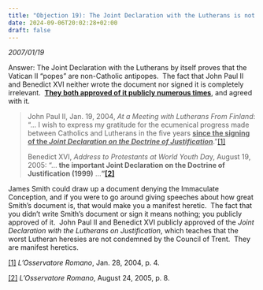 ```yaml
---
title: "Objection 19): The Joint Declaration with the Lutherans is not manifest heresy because John Paul II and Benedict XVI didn’t sign it."
date: 2024-09-06T20:02:28+02:00
draft: false
---
```



*2007/01/19*

<p>Answer: The Joint Declaration with the Lutherans by itself proves that the Vatican II “popes” are non-Catholic antipopes.  The fact that John Paul II and Benedict XVI neither wrote the document nor signed it is completely irrelevant.  <strong><u>They both approved of it publicly numerous times</u></strong>, and agreed with it. </p>
<blockquote>
<p>John Paul II, Jan. 19, 2004, <em>At a Meeting with Lutherans From Finland</em>: “… I wish to express my gratitude for the ecumenical progress made between Catholics and Lutherans in the five years <strong><u>since the signing of the <em>Joint Declaration on the Doctrine of Justification</em></u></strong>.”<a href="#_edn1" name="_ednref1">[1]</a></p>
<p>Benedict XVI, <em>Address to Protestants at World Youth Da</em>y, August 19, 2005: “…<strong> the important Joint Declaration on the Doctrine of Justification (1999)</strong> …<strong>”<a href="#_edn2" name="_ednref2">[2]</a></strong></p>
</blockquote>
<p>James Smith could draw up a document denying the Immaculate Conception, and if you were to go around giving speeches about how great Smith’s document is, that would make you a manifest heretic.  The fact that you didn’t write Smith’s document or sign it means nothing; you publicly approved of it.  John Paul II and Benedict XVI publicly approved of the <em>Joint Declaration with the Lutherans on Justification</em>, which teaches that the worst Lutheran heresies are not condemned by the Council of Trent.  They are manifest heretics.</p>

<div>
<p><a href="#_ednref1" name="_edn1">[1]</a> <em>L’Osservatore Romano</em>, Jan. 28, 2004, p. 4.</p>
</div>
<div>
<p><a href="#_ednref2" name="_edn2">[2]</a> <em>L’Osservatore Romano</em>, August 24, 2005, p. 8.</p>
</div>
</div>
